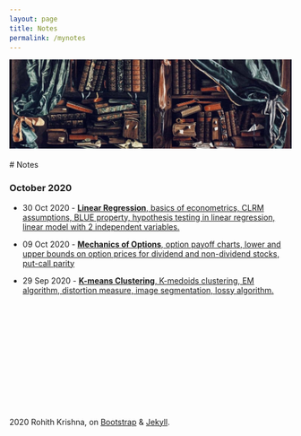 ```yaml
---
layout: page
title: Notes
permalink: /mynotes
---
```

<div class="col ml-auto mr-auto">
<!-- Page header image  -->
<img style="margin: 0px 0 0px 0;"
src="/images/img14-min.jpg"
class="rounded"
width = "700"/>
<br/> <br/>


<!-- <h1 class=display-5>📓 Notes</h1> -->
<div class="tip" markdown="1">
# Notes

### October 2020

- 30 Oct 2020 - [**Linear Regression**, basics of econometrics, CLRM assumptions, BLUE property, hypothesis testing in linear regression, linear model with 2 independent variables.](https://rohithkrishna.in/notes/2020-10-30-linear-regression-econometrics-basics.pdf)

- 09 Oct 2020 - [**Mechanics of Options**, option payoff charts, lower and upper bounds on option prices for dividend and non-dividend stocks, put-call parity](https://rohithkrishna.in/notes/2020-10-09-mechanics-of-options.pdf)

- 29 Sep 2020 - [**K-means Clustering**, K-medoids clustering, EM algorithm, distortion measure, image segmentation, lossy algorithm.](https://rohithkrishna.in/notes/2020-09-29-kmeans-clustering.pdf)

</div>







<!-- Page footer here. -->
<br/>
<!-- <hr  style="height:1px;border-width:0;color:gray;background-color:gray" /> -->
<!-- thick horizontal line above -->
<!-- For a thin line use the code below -->
<!-- <hr class="col-12"/> -->
<br/>
</div>
<br/><br/><br/><br/><br/><br/><br/><br/><br/><br/>
<div class="col d-flex justify-content-center">
<div class="inner">
<i class="fa fa-copyright" aria-hidden="true"></i> 2020 Rohith Krishna,
<i class="fa fa-code" aria-hidden="true"></i>
on <a href="https://getbootstrap.com" target="_blank">Bootstrap</a> & <a href="https://jekyllrb.com/" target="_blank">Jekyll</a>.
</div>
</div>
